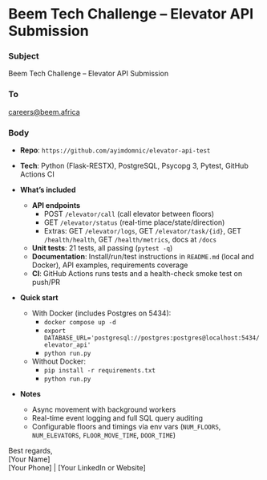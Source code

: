 # Beem Tech Challenge – Elevator API Submission

### Subject
Beem Tech Challenge – Elevator API Submission

### To
careers@beem.africa

### Body
- **Repo**: `https://github.com/ayimdomnic/elevator-api-test`
- **Tech**: Python (Flask-RESTX), PostgreSQL, Psycopg 3, Pytest, GitHub Actions CI

- **What’s included**
  - **API endpoints**
    - POST `/elevator/call` (call elevator between floors)
    - GET `/elevator/status` (real-time place/state/direction)
    - Extras: GET `/elevator/logs`, GET `/elevator/task/{id}`, GET `/health/health`, GET `/health/metrics`, docs at `/docs`
  - **Unit tests**: 21 tests, all passing (`pytest -q`)
  - **Documentation**: Install/run/test instructions in `README.md` (local and Docker), API examples, requirements coverage
  - **CI**: GitHub Actions runs tests and a health-check smoke test on push/PR

- **Quick start**
  - With Docker (includes Postgres on 5434):
    - `docker compose up -d`
    - `export DATABASE_URL='postgresql://postgres:postgres@localhost:5434/elevator_api'`
    - `python run.py`
  - Without Docker:
    - `pip install -r requirements.txt`
    - `python run.py`

- **Notes**
  - Async movement with background workers
  - Real-time event logging and full SQL query auditing
  - Configurable floors and timings via env vars (`NUM_FLOORS`, `NUM_ELEVATORS`, `FLOOR_MOVE_TIME`, `DOOR_TIME`)

Best regards,  
[Your Name]  
[Your Phone] | [Your LinkedIn or Website]
